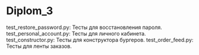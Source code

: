 # Diplom_3
test_restore_password.py: Тесты для восстановления пароля.
test_personal_account.py: Тесты для личного кабинета.
test_constructor.py: Тесты для конструктора бургеров.
test_order_feed.py: Тесты для ленты заказов.